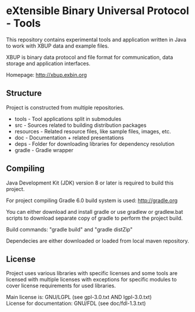eXtensible Binary Universal Protocol - Tools
============================================

This repository contains experimental tools and application written in Java to work with XBUP data and example files.  

XBUP is binary data protocol and file format for communication, data storage and application interfaces. 

Homepage: http://xbup.exbin.org  

Structure
---------

Project is constructed from multiple repositories.

  * tools - Tool applications split in submodules
  * src - Sources related to building distribution packages
  * resources - Related resource files, like sample files, images, etc.
  * doc - Documentation + related presentations
  * deps - Folder for downloading libraries for dependency resolution
  * gradle - Gradle wrapper

Compiling
---------

Java Development Kit (JDK) version 8 or later is required to build this project.

For project compiling Gradle 6.0 build system is used: http://gradle.org

You can either download and install gradle or use gradlew or gradlew.bat scripts to download separate copy of gradle to perform the project build.

Build commands: "gradle build" and "gradle distZip"

Dependecies are either downloaded or loaded from local maven repository. 

License
-------

Project uses various libraries with specific licenses and some tools are licensed with multiple licenses with exceptions for specific modules to cover license requirements for used libraries.

Main license is: GNU/LGPL (see gpl-3.0.txt AND lgpl-3.0.txt)  
License for documentation: GNU/FDL (see doc/fdl-1.3.txt)  
